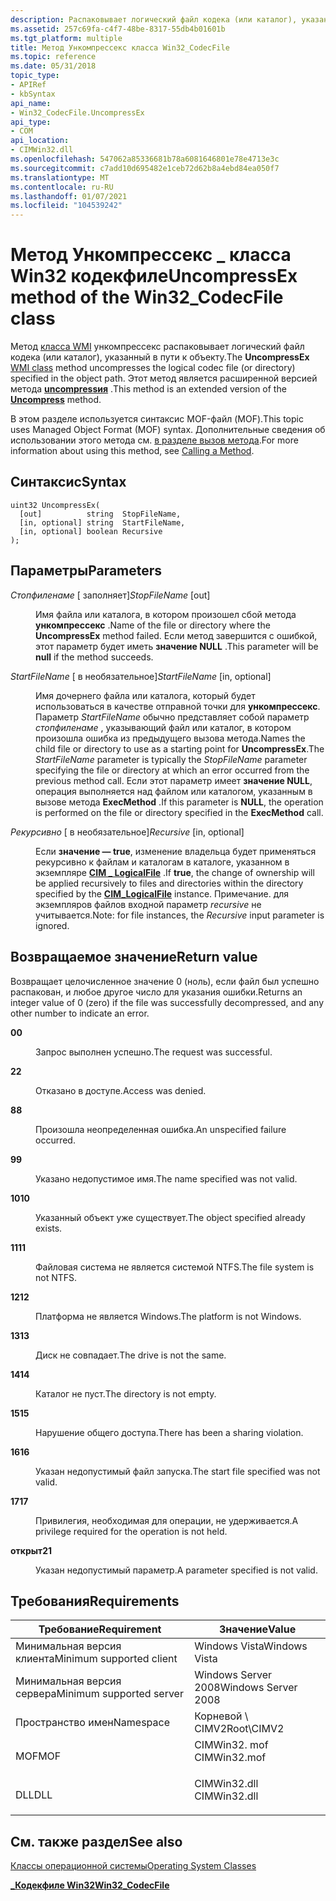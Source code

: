 ```yaml
---
description: Распаковывает логический файл кодека (или каталог), указанный в пути объекта. Этот метод является расширенной версией метода uncompressия.
ms.assetid: 257c69fa-c4f7-48be-8317-55db4b01601b
ms.tgt_platform: multiple
title: Метод Ункомпрессекс класса Win32_CodecFile
ms.topic: reference
ms.date: 05/31/2018
topic_type:
- APIRef
- kbSyntax
api_name:
- Win32_CodecFile.UncompressEx
api_type:
- COM
api_location:
- CIMWin32.dll
ms.openlocfilehash: 547062a85336681b78a6081646801e78e4713e3c
ms.sourcegitcommit: c7add10d695482e1ceb72d62b8a4ebd84ea050f7
ms.translationtype: MT
ms.contentlocale: ru-RU
ms.lasthandoff: 01/07/2021
ms.locfileid: "104539242"
---
```

# <a name="uncompressex-method-of-the-win32_codecfile-class"></a><span data-ttu-id="6a288-104">Метод Ункомпрессекс \_ класса Win32 кодекфиле</span><span class="sxs-lookup"><span data-stu-id="6a288-104">UncompressEx method of the Win32\_CodecFile class</span></span>

<span data-ttu-id="6a288-105">Метод  [класса WMI](/windows/desktop/WmiSdk/retrieving-a-class) ункомпрессекс распаковывает логический файл кодека (или каталог), указанный в пути к объекту.</span><span class="sxs-lookup"><span data-stu-id="6a288-105">The **UncompressEx** [WMI class](/windows/desktop/WmiSdk/retrieving-a-class) method uncompresses the logical codec file (or directory) specified in the object path.</span></span> <span data-ttu-id="6a288-106">Этот метод является расширенной версией метода [**uncompressия**](uncompress-method-in-class-win32-directory.md) .</span><span class="sxs-lookup"><span data-stu-id="6a288-106">This method is an extended version of the [**Uncompress**](uncompress-method-in-class-win32-directory.md) method.</span></span>

<span data-ttu-id="6a288-107">В этом разделе используется синтаксис MOF-файл (MOF).</span><span class="sxs-lookup"><span data-stu-id="6a288-107">This topic uses Managed Object Format (MOF) syntax.</span></span> <span data-ttu-id="6a288-108">Дополнительные сведения об использовании этого метода см. [в разделе вызов метода](/windows/desktop/WmiSdk/calling-a-method).</span><span class="sxs-lookup"><span data-stu-id="6a288-108">For more information about using this method, see [Calling a Method](/windows/desktop/WmiSdk/calling-a-method).</span></span>

## <a name="syntax"></a><span data-ttu-id="6a288-109">Синтаксис</span><span class="sxs-lookup"><span data-stu-id="6a288-109">Syntax</span></span>


```mof
uint32 UncompressEx(
  [out]          string  StopFileName,
  [in, optional] string  StartFileName,
  [in, optional] boolean Recursive
);
```



## <a name="parameters"></a><span data-ttu-id="6a288-110">Параметры</span><span class="sxs-lookup"><span data-stu-id="6a288-110">Parameters</span></span>

<dl> <dt>

<span data-ttu-id="6a288-111">*Стопфиленаме* \[ заполняет\]</span><span class="sxs-lookup"><span data-stu-id="6a288-111">*StopFileName* \[out\]</span></span>
</dt> <dd>

<span data-ttu-id="6a288-112">Имя файла или каталога, в котором произошел сбой метода **ункомпрессекс** .</span><span class="sxs-lookup"><span data-stu-id="6a288-112">Name of the file or directory where the **UncompressEx** method failed.</span></span> <span data-ttu-id="6a288-113">Если метод завершится с ошибкой, этот параметр будет иметь **значение NULL** .</span><span class="sxs-lookup"><span data-stu-id="6a288-113">This parameter will be **null** if the method succeeds.</span></span>

</dd> <dt>

<span data-ttu-id="6a288-114">*StartFileName* \[ в необязательное\]</span><span class="sxs-lookup"><span data-stu-id="6a288-114">*StartFileName* \[in, optional\]</span></span>
</dt> <dd>

<span data-ttu-id="6a288-115">Имя дочернего файла или каталога, который будет использоваться в качестве отправной точки для **ункомпрессекс**. Параметр *StartFileName* обычно представляет собой параметр *стопфиленаме* , указывающий файл или каталог, в котором произошла ошибка из предыдущего вызова метода.</span><span class="sxs-lookup"><span data-stu-id="6a288-115">Names the child file or directory to use as a starting point for **UncompressEx**.The *StartFileName* parameter is typically the *StopFileName* parameter specifying the file or directory at which an error occurred from the previous method call.</span></span> <span data-ttu-id="6a288-116">Если этот параметр имеет **значение NULL**, операция выполняется над файлом или каталогом, указанным в вызове метода **ExecMethod** .</span><span class="sxs-lookup"><span data-stu-id="6a288-116">If this parameter is **NULL**, the operation is performed on the file or directory specified in the **ExecMethod** call.</span></span>

</dd> <dt>

<span data-ttu-id="6a288-117">*Рекурсивно* \[ в необязательное\]</span><span class="sxs-lookup"><span data-stu-id="6a288-117">*Recursive* \[in, optional\]</span></span>
</dt> <dd>

<span data-ttu-id="6a288-118">Если **значение — true**, изменение владельца будет применяться рекурсивно к файлам и каталогам в каталоге, указанном в экземпляре [**CIM \_ LogicalFile**](cim-logicalfile.md) .</span><span class="sxs-lookup"><span data-stu-id="6a288-118">If **true**, the change of ownership will be applied recursively to files and directories within the directory specified by the [**CIM\_LogicalFile**](cim-logicalfile.md) instance.</span></span> <span data-ttu-id="6a288-119">Примечание. для экземпляров файлов входной параметр *recursive* не учитывается.</span><span class="sxs-lookup"><span data-stu-id="6a288-119">Note: for file instances, the *Recursive* input parameter is ignored.</span></span>

</dd> </dl>

## <a name="return-value"></a><span data-ttu-id="6a288-120">Возвращаемое значение</span><span class="sxs-lookup"><span data-stu-id="6a288-120">Return value</span></span>

<span data-ttu-id="6a288-121">Возвращает целочисленное значение 0 (ноль), если файл был успешно распакован, и любое другое число для указания ошибки.</span><span class="sxs-lookup"><span data-stu-id="6a288-121">Returns an integer value of 0 (zero) if the file was successfully decompressed, and any other number to indicate an error.</span></span>

<dl> <dt>

<span data-ttu-id="6a288-122">**0**</span><span class="sxs-lookup"><span data-stu-id="6a288-122">**0**</span></span>
</dt> <dd>

<span data-ttu-id="6a288-123">Запрос выполнен успешно.</span><span class="sxs-lookup"><span data-stu-id="6a288-123">The request was successful.</span></span>

</dd> <dt>

<span data-ttu-id="6a288-124">**2**</span><span class="sxs-lookup"><span data-stu-id="6a288-124">**2**</span></span>
</dt> <dd>

<span data-ttu-id="6a288-125">Отказано в доступе.</span><span class="sxs-lookup"><span data-stu-id="6a288-125">Access was denied.</span></span>

</dd> <dt>

<span data-ttu-id="6a288-126">**8**</span><span class="sxs-lookup"><span data-stu-id="6a288-126">**8**</span></span>
</dt> <dd>

<span data-ttu-id="6a288-127">Произошла неопределенная ошибка.</span><span class="sxs-lookup"><span data-stu-id="6a288-127">An unspecified failure occurred.</span></span>

</dd> <dt>

<span data-ttu-id="6a288-128">**9**</span><span class="sxs-lookup"><span data-stu-id="6a288-128">**9**</span></span>
</dt> <dd>

<span data-ttu-id="6a288-129">Указано недопустимое имя.</span><span class="sxs-lookup"><span data-stu-id="6a288-129">The name specified was not valid.</span></span>

</dd> <dt>

<span data-ttu-id="6a288-130">**10**</span><span class="sxs-lookup"><span data-stu-id="6a288-130">**10**</span></span>
</dt> <dd>

<span data-ttu-id="6a288-131">Указанный объект уже существует.</span><span class="sxs-lookup"><span data-stu-id="6a288-131">The object specified already exists.</span></span>

</dd> <dt>

<span data-ttu-id="6a288-132">**11**</span><span class="sxs-lookup"><span data-stu-id="6a288-132">**11**</span></span>
</dt> <dd>

<span data-ttu-id="6a288-133">Файловая система не является системой NTFS.</span><span class="sxs-lookup"><span data-stu-id="6a288-133">The file system is not NTFS.</span></span>

</dd> <dt>

<span data-ttu-id="6a288-134">**12**</span><span class="sxs-lookup"><span data-stu-id="6a288-134">**12**</span></span>
</dt> <dd>

<span data-ttu-id="6a288-135">Платформа не является Windows.</span><span class="sxs-lookup"><span data-stu-id="6a288-135">The platform is not Windows.</span></span>

</dd> <dt>

<span data-ttu-id="6a288-136">**13**</span><span class="sxs-lookup"><span data-stu-id="6a288-136">**13**</span></span>
</dt> <dd>

<span data-ttu-id="6a288-137">Диск не совпадает.</span><span class="sxs-lookup"><span data-stu-id="6a288-137">The drive is not the same.</span></span>

</dd> <dt>

<span data-ttu-id="6a288-138">**14**</span><span class="sxs-lookup"><span data-stu-id="6a288-138">**14**</span></span>
</dt> <dd>

<span data-ttu-id="6a288-139">Каталог не пуст.</span><span class="sxs-lookup"><span data-stu-id="6a288-139">The directory is not empty.</span></span>

</dd> <dt>

<span data-ttu-id="6a288-140">**15**</span><span class="sxs-lookup"><span data-stu-id="6a288-140">**15**</span></span>
</dt> <dd>

<span data-ttu-id="6a288-141">Нарушение общего доступа.</span><span class="sxs-lookup"><span data-stu-id="6a288-141">There has been a sharing violation.</span></span>

</dd> <dt>

<span data-ttu-id="6a288-142">**16**</span><span class="sxs-lookup"><span data-stu-id="6a288-142">**16**</span></span>
</dt> <dd>

<span data-ttu-id="6a288-143">Указан недопустимый файл запуска.</span><span class="sxs-lookup"><span data-stu-id="6a288-143">The start file specified was not valid.</span></span>

</dd> <dt>

<span data-ttu-id="6a288-144">**17**</span><span class="sxs-lookup"><span data-stu-id="6a288-144">**17**</span></span>
</dt> <dd>

<span data-ttu-id="6a288-145">Привилегия, необходимая для операции, не удерживается.</span><span class="sxs-lookup"><span data-stu-id="6a288-145">A privilege required for the operation is not held.</span></span>

</dd> <dt>

<span data-ttu-id="6a288-146">**открыт**</span><span class="sxs-lookup"><span data-stu-id="6a288-146">**21**</span></span>
</dt> <dd>

<span data-ttu-id="6a288-147">Указан недопустимый параметр.</span><span class="sxs-lookup"><span data-stu-id="6a288-147">A parameter specified is not valid.</span></span>

</dd> </dl>

## <a name="requirements"></a><span data-ttu-id="6a288-148">Требования</span><span class="sxs-lookup"><span data-stu-id="6a288-148">Requirements</span></span>



| <span data-ttu-id="6a288-149">Требование</span><span class="sxs-lookup"><span data-stu-id="6a288-149">Requirement</span></span> | <span data-ttu-id="6a288-150">Значение</span><span class="sxs-lookup"><span data-stu-id="6a288-150">Value</span></span> |
|-------------------------------------|-----------------------------------------------------------------------------------------|
| <span data-ttu-id="6a288-151">Минимальная версия клиента</span><span class="sxs-lookup"><span data-stu-id="6a288-151">Minimum supported client</span></span><br/> | <span data-ttu-id="6a288-152">Windows Vista</span><span class="sxs-lookup"><span data-stu-id="6a288-152">Windows Vista</span></span><br/>                                                                |
| <span data-ttu-id="6a288-153">Минимальная версия сервера</span><span class="sxs-lookup"><span data-stu-id="6a288-153">Minimum supported server</span></span><br/> | <span data-ttu-id="6a288-154">Windows Server 2008</span><span class="sxs-lookup"><span data-stu-id="6a288-154">Windows Server 2008</span></span><br/>                                                          |
| <span data-ttu-id="6a288-155">Пространство имен</span><span class="sxs-lookup"><span data-stu-id="6a288-155">Namespace</span></span><br/>                | <span data-ttu-id="6a288-156">Корневой \\ CIMV2</span><span class="sxs-lookup"><span data-stu-id="6a288-156">Root\\CIMV2</span></span><br/>                                                                  |
| <span data-ttu-id="6a288-157">MOF</span><span class="sxs-lookup"><span data-stu-id="6a288-157">MOF</span></span><br/>                      | <dl> <span data-ttu-id="6a288-158"><dt>CIMWin32. mof</dt></span><span class="sxs-lookup"><span data-stu-id="6a288-158"><dt>CIMWin32.mof</dt></span></span> </dl> |
| <span data-ttu-id="6a288-159">DLL</span><span class="sxs-lookup"><span data-stu-id="6a288-159">DLL</span></span><br/>                      | <dl> <span data-ttu-id="6a288-160"><dt>CIMWin32.dll</dt></span><span class="sxs-lookup"><span data-stu-id="6a288-160"><dt>CIMWin32.dll</dt></span></span> </dl> |



## <a name="see-also"></a><span data-ttu-id="6a288-161">См. также раздел</span><span class="sxs-lookup"><span data-stu-id="6a288-161">See also</span></span>

<dl> <dt>

<span data-ttu-id="6a288-162">[Классы операционной системы](/previous-versions//aa392727(v=vs.85))</span><span class="sxs-lookup"><span data-stu-id="6a288-162">[Operating System Classes](/previous-versions//aa392727(v=vs.85))</span></span>
</dt> <dt>

[<span data-ttu-id="6a288-163">**\_Кодекфиле Win32**</span><span class="sxs-lookup"><span data-stu-id="6a288-163">**Win32\_CodecFile**</span></span>](win32-codecfile.md)
</dt> </dl>

 

